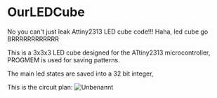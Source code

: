 # OurLEDCube
No you can't just leak Attiny2313 LED cube code!!! Haha, led cube go BRRRRRRRRRRRR

This is a 3x3x3 LED cube designed for the ATtiny2313 microcontroller, PROGMEM is used for saving patterns.

The main led states are saved into a 32 bit integer,

This is the circuit plan:
![Unbenannt](https://user-images.githubusercontent.com/122927273/224005518-bbd4e5a4-c628-4c13-b197-729652cdc7ae.PNG)
